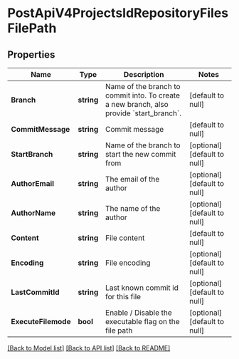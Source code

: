 # PostApiV4ProjectsIdRepositoryFilesFilePath

## Properties
Name | Type | Description | Notes
------------ | ------------- | ------------- | -------------
**Branch** | **string** | Name of the branch to commit into. To create a new branch, also provide &#x60;start_branch&#x60;. | [default to null]
**CommitMessage** | **string** | Commit message | [default to null]
**StartBranch** | **string** | Name of the branch to start the new commit from | [optional] [default to null]
**AuthorEmail** | **string** | The email of the author | [optional] [default to null]
**AuthorName** | **string** | The name of the author | [optional] [default to null]
**Content** | **string** | File content | [default to null]
**Encoding** | **string** | File encoding | [optional] [default to null]
**LastCommitId** | **string** | Last known commit id for this file | [optional] [default to null]
**ExecuteFilemode** | **bool** | Enable / Disable the executable flag on the file path | [optional] [default to null]

[[Back to Model list]](../README.md#documentation-for-models) [[Back to API list]](../README.md#documentation-for-api-endpoints) [[Back to README]](../README.md)


